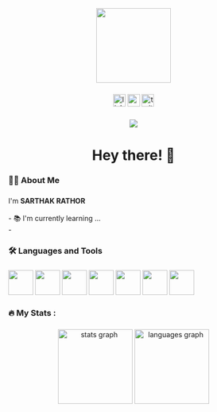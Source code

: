 <div align="center">
  <img height="150" src="https://camo.githubusercontent.com/62da68eb62b1e5f175f7d1f0191dd89a653d7908feb22d37d4a0ab07365d6791/68747470733a2f2f6d656469612e67697068792e636f6d2f6d656469612f4d3967624264396e6244724f5475314d71782f67697068792e676966"  />
</div>

###

<div align="center">
  <img src="https://img.shields.io/static/v1?message=LinkedIn&logo=linkedin&label=&color=0077B5&logoColor=white&labelColor=&style=for-the-badge" height="25" alt="linkedin logo"  />
  <img src="https://img.shields.io/static/v1?message=Youtube&logo=youtube&label=&color=FF0000&logoColor=white&labelColor=&style=for-the-badge" height="25" alt="youtube logo"  />
  <img src="https://img.shields.io/static/v1?message=Twitter&logo=twitter&label=&color=1DA1F2&logoColor=white&labelColor=&style=for-the-badge" height="25" alt="twitter logo"  />
</div>

###

<div align="center">
  <img src="https://visitor-badge.laobi.icu/badge?page_id=maurodesouza.maurodesouza&username=sarthakrathor"  />
</div>

###

<h1 align="center">Hey there! 👋</h1>

###

<h3 align="left">👩‍💻  About Me</h3>

###

<p align="left">
  I'm <b> SARTHAK RATHOR </b> <br><br>- 
  📚 I'm currently learning ...<br>- 
</p>

###

<h3 align="left">🛠 Languages and Tools</h3>

###

<div align="left">
  <img src="https://cdn.jsdelivr.net/gh/devicons/devicon@latest/icons/c/c-original.svg" height="50" width="50" />
  
  <img src="https://cdn.jsdelivr.net/gh/devicons/devicon@latest/icons/cplusplus/cplusplus-original.svg" height="50" width="50" />
 
  <img src="https://cdn.jsdelivr.net/gh/devicons/devicon@latest/icons/java/java-original-wordmark.svg" height="50" width="50"/>

  <img src="https://cdn.jsdelivr.net/gh/devicons/devicon@latest/icons/python/python-original-wordmark.svg" height="50" width="50"/>

  <img src="https://cdn.jsdelivr.net/gh/devicons/devicon@latest/icons/r/r-original.svg" height="50" width="50"/>

  <img src="https://cdn.jsdelivr.net/gh/devicons/devicon@latest/icons/rstudio/rstudio-original.svg" height="50" width="50"/>

  <img src="https://cdn.jsdelivr.net/gh/devicons/devicon@latest/icons/mysql/mysql-original-wordmark.svg" height="50" width="50"/>
</div>
  

###

<h3 align="left">🔥  My Stats :</h3>

###

<div align="center">
  <img src="https://github-readme-stats.vercel.app/api?username=sarthakrathor&hide_title=false&hide_rank=false&show_icons=true&include_all_commits=true&count_private=true&disable_animations=false&theme=dracula&locale=en&hide_border=false&order=1" height="150" alt="stats graph"  />
  <img src="https://github-readme-stats.vercel.app/api/top-langs?username=sarthakrathor&locale=en&hide_title=false&layout=compact&card_width=320&langs_count=5&theme=dracula&hide_border=false&order=2" height="150" alt="languages graph"  />
<!--   <img src="https://github-profile-trophy.vercel.app?username=sarthakrathor&theme=dracula&column=-1&row=1&margin-w=8&margin-h=8&no-bg=false&no-frame=false&order=4" height="150" alt="trophy graph"  /> -->
</div>

###
